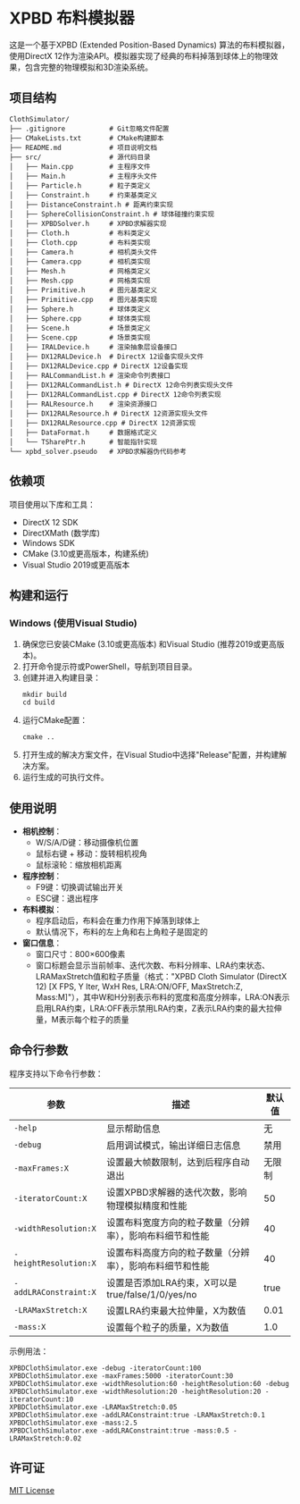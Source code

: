 # XPBD 布料模拟器

这是一个基于XPBD (Extended Position-Based Dynamics) 算法的布料模拟器，使用DirectX 12作为渲染API。模拟器实现了经典的布料掉落到球体上的物理效果，包含完整的物理模拟和3D渲染系统。

## 项目结构

```
ClothSimulator/
├── .gitignore           # Git忽略文件配置
├── CMakeLists.txt       # CMake构建脚本
├── README.md            # 项目说明文档
├── src/                 # 源代码目录
│   ├── Main.cpp         # 主程序文件
│   ├── Main.h           # 主程序头文件
│   ├── Particle.h       # 粒子类定义
│   ├── Constraint.h     # 约束基类定义
│   ├── DistanceConstraint.h # 距离约束实现
│   ├── SphereCollisionConstraint.h # 球体碰撞约束实现
│   ├── XPBDSolver.h     # XPBD求解器实现
│   ├── Cloth.h          # 布料类定义
│   ├── Cloth.cpp        # 布料类实现
│   ├── Camera.h         # 相机类头文件
│   ├── Camera.cpp       # 相机类实现
│   ├── Mesh.h           # 网格类定义
│   ├── Mesh.cpp         # 网格类实现
│   ├── Primitive.h      # 图元基类定义
│   ├── Primitive.cpp    # 图元基类实现
│   ├── Sphere.h         # 球体类定义
│   ├── Sphere.cpp       # 球体类实现
│   ├── Scene.h          # 场景类定义
│   ├── Scene.cpp        # 场景类实现
│   ├── IRALDevice.h     # 渲染抽象层设备接口
│   ├── DX12RALDevice.h  # DirectX 12设备实现头文件
│   ├── DX12RALDevice.cpp # DirectX 12设备实现
│   ├── RALCommandList.h # 渲染命令列表接口
│   ├── DX12RALCommandList.h # DirectX 12命令列表实现头文件
│   ├── DX12RALCommandList.cpp # DirectX 12命令列表实现
│   ├── RALResource.h    # 渲染资源接口
│   ├── DX12RALResource.h # DirectX 12资源实现头文件
│   ├── DX12RALResource.cpp # DirectX 12资源实现
│   ├── DataFormat.h     # 数据格式定义
│   └── TSharePtr.h      # 智能指针实现
└── xpbd_solver.pseudo   # XPBD求解器伪代码参考
```

## 依赖项

项目使用以下库和工具：
- DirectX 12 SDK
- DirectXMath (数学库)
- Windows SDK
- CMake (3.10或更高版本，构建系统)
- Visual Studio 2019或更高版本

## 构建和运行

### Windows (使用Visual Studio)

1. 确保您已安装CMake (3.10或更高版本) 和Visual Studio (推荐2019或更高版本)。
2. 打开命令提示符或PowerShell，导航到项目目录。
3. 创建并进入构建目录：
   ```
   mkdir build
   cd build
   ```
4. 运行CMake配置：
   ```
   cmake ..
   ```
5. 打开生成的解决方案文件，在Visual Studio中选择"Release"配置，并构建解决方案。
6. 运行生成的可执行文件。

## 使用说明

- **相机控制**：
  - W/S/A/D键：移动摄像机位置
  - 鼠标右键 + 移动：旋转相机视角
  - 鼠标滚轮：缩放相机距离
- **程序控制**：
  - F9键：切换调试输出开关
  - ESC键：退出程序
- **布料模拟**：
  - 程序启动后，布料会在重力作用下掉落到球体上
  - 默认情况下，布料的左上角和右上角粒子是固定的
- **窗口信息**：
  - 窗口尺寸：800×600像素
  - 窗口标题会显示当前帧率、迭代次数、布料分辨率、LRA约束状态、LRAMaxStretch值和粒子质量（格式："XPBD Cloth Simulator (DirectX 12) [X FPS, Y Iter, WxH Res, LRA:ON/OFF, MaxStretch:Z, Mass:M]"），其中W和H分别表示布料的宽度和高度分辨率，LRA:ON表示启用LRA约束，LRA:OFF表示禁用LRA约束，Z表示LRA约束的最大拉伸量，M表示每个粒子的质量

## 命令行参数

程序支持以下命令行参数：

| 参数 | 描述 | 默认值 |
|------|------|--------|
| `-help` | 显示帮助信息 | 无 |
| `-debug` | 启用调试模式，输出详细日志信息 | 禁用 |
| `-maxFrames:X` | 设置最大帧数限制，达到后程序自动退出 | 无限制 |
| `-iteratorCount:X` | 设置XPBD求解器的迭代次数，影响物理模拟精度和性能 | 50 |
| `-widthResolution:X` | 设置布料宽度方向的粒子数量（分辨率），影响布料细节和性能 | 40 |
| `-heightResolution:X` | 设置布料高度方向的粒子数量（分辨率），影响布料细节和性能 | 40 |
| `-addLRAConstraint:X` | 设置是否添加LRA约束，X可以是true/false/1/0/yes/no | true |
| `-LRAMaxStretch:X` | 设置LRA约束最大拉伸量，X为数值 | 0.01 |
| `-mass:X` | 设置每个粒子的质量，X为数值 | 1.0 |

示例用法：
```
XPBDClothSimulator.exe -debug -iteratorCount:100
XPBDClothSimulator.exe -maxFrames:5000 -iteratorCount:30
XPBDClothSimulator.exe -widthResolution:60 -heightResolution:60 -debug
XPBDClothSimulator.exe -widthResolution:20 -heightResolution:20 -iteratorCount:10
XPBDClothSimulator.exe -LRAMaxStretch:0.05
XPBDClothSimulator.exe -addLRAConstraint:true -LRAMaxStretch:0.1
XPBDClothSimulator.exe -mass:2.5
XPBDClothSimulator.exe -addLRAConstraint:true -mass:0.5 -LRAMaxStretch:0.02
```

## 许可证

[MIT License](LICENSE)